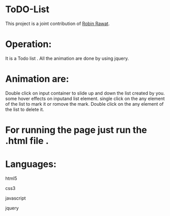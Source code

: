 # ToDO-List

This project is a joint contribution of [Robin Rawat](https://www.linkedin.com/in/robin-rawat-a0592915b/).

# Operation:
It is a Todo list .
All the animation are done by using jquery.
# Animation are:
Double click on input container to slide up and down the list created by you.
some hover effects on inputand list element.
single click on the any element of the list to mark it or romove the mark.
Double click on the any element of the list to delete it.


# For running the page just run the .html file .

# Languages:


html5

css3

javascript

jquery
